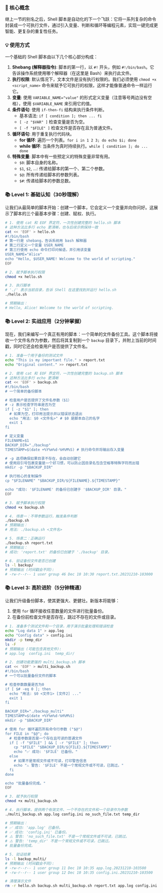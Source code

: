 ### 🎯 核心概念
继上一节的别名之后，Shell 脚本是自动化的下一个飞跃：它将一系列复杂的命令封装成一个可执行文件，通过引入变量、判断和循环等编程元素，实现一键完成更智能、更复杂的重复性任务。

### 💡 使用方式
一个基础的 Shell 脚本由以下几个核心部分构成：

1.  **Shebang (解释器指令)**: 脚本的第一行，以 `#!` 开头，例如 `#!/bin/bash`。它告诉操作系统使用哪个解释器（在这里是 Bash）来执行此文件。
2.  **执行权限**: 默认情况下，文本文件是没有执行权限的。我们必须使用 `chmod +x <script_name>` 命令来赋予它可执行的权限，这样才能像普通命令一样运行它。
3.  **变量**: 使用 `VARIABLE_NAME="value"` 的形式定义变量（注意等号两边没有空格），使用 `$VARIABLE_NAME` 来引用它的值。
4.  **条件语句**: 使用 `if-then-fi` 结构来执行条件判断。
    *   基本语法: `if [ condition ]; then ... fi`
    *   `[ -z "$VAR" ]` 检查变量是否为空。
    *   `[ -f "$FILE" ]` 检查文件是否存在且为普通文件。
5.  **循环语句**: 用于重复执行代码块。
    *   **for 循环**: 遍历一个列表。`for i in 1 2 3; do echo $i; done`
    *   **while 循环**: 当条件为真时持续执行。`while [ condition ]; do ... done`
6.  **特殊变量**: 脚本中有一些预定义的特殊变量非常有用。
    *   `$0`: 脚本自身的名称。
    *   `$1`, `$2`, ...: 传递给脚本的第一个、第二个参数。
    *   `$@`: 所有传递给脚本的参数列表。
    *   `$#`: 传递给脚本的参数总数。

### 📚 Level 1: 基础认知（30秒理解）
让我们从最简单的脚本开始：创建一个脚本，它会定义一个变量并向你问好。这展示了脚本的三个最基本步骤：创建、赋权、执行。

```bash
# 1. 使用 cat 和 EOF 界定符，一次性创建完整的 hello.sh 脚本
# 这种方法比多行 echo 更清晰，也与后续示例保持一致
cat << 'EOF' > hello.sh
#!/bin/bash
# 第一行是 shebang，告诉系统用 bash 解释器
# 第二行定义一个变量 USER_NAME
# 第三行使用 echo 命令打印问候语，并引用该变量
USER_NAME="Alice"
echo "Hello, $USER_NAME! Welcome to the world of scripting."
EOF

# 2. 赋予脚本执行权限
chmod +x hello.sh

# 3. 执行脚本
# './' 表示当前目录，告诉 Shell 在这里找到并运行 hello.sh
./hello.sh

# 预期输出：
# Hello, Alice! Welcome to the world of scripting.
```

### 📚 Level 2: 实战应用（2分钟掌握）
现在，我们来编写一个真正有用的脚本：一个简单的文件备份工具。这个脚本将接收一个文件名作为参数，然后将其复制到一个 `backup` 目录下，并附上当前的时间戳，同时它还会检查用户是否提供了文件名。

```bash
# 1. 准备一个用于备份的测试文件
echo "This is my important file." > report.txt
echo "Original content." >> report.txt

# 2. 使用 cat 和 EOF 界定符，一次性创建完整的 backup.sh 脚本
# 这种方法比多行 echo 更清晰
cat << 'EOF' > backup.sh
#!/bin/bash
# 一个简单的备份脚本

# 检查用户是否提供了文件名参数（$1）
# -z 表示检查字符串是否为空
if [ -z "$1" ]; then
  # 如果为空，打印用法提示并以错误状态退出
  echo "用法: $0 <文件名>" # $0 是脚本自己的名字
  exit 1
fi

# 定义变量
FILENAME=$1
BACKUP_DIR="./backup"
TIMESTAMP=$(date +%Y%m%d-%H%M%S) # 执行命令并将输出存入变量

# -p 选项确保如果目录不存在，会自动创建它
# 使用双引号包裹变量是一个好习惯，可以防止因目录名包含空格等特殊字符而出错
mkdir -p "$BACKUP_DIR"

# 执行核心的复制操作
cp "$FILENAME" "$BACKUP_DIR/${FILENAME}.${TIMESTAMP}"

echo "成功: '$FILENAME' 的备份已创建于 '$BACKUP_DIR' 目录。"
EOF

# 3. 赋予脚本执行权限
chmod +x backup.sh

# 4. 场景一：不带参数运行，触发条件判断
./backup.sh
# 预期输出：
# 用法: ./backup.sh <文件名>

# 5. 场景二：正确运行
./backup.sh report.txt
# 预期输出：
# 成功: 'report.txt' 的备份已创建于 './backup' 目录。

# 6. 验证备份文件是否已创建
ls -l backup/
# 预期输出 (时间戳会不同):
# -rw-r--r-- 1 user group 46 Dec 10 10:30 report.txt.20231210-103000
```

### 📚 Level 3: 高阶进阶（5分钟精通）
让我们升级备份脚本，使其更强大、更健壮。新版本将能够：
1.  使用 `for` 循环接收任意数量的文件进行批量备份。
2.  在备份前检查文件是否存在，跳过不存在的文件或目录。

```bash
# 1. 准备多个测试文件和一个目录，用于演示批量处理和错误检查
echo "Log data 1" > app.log
echo "Config data" > config.ini
mkdir -p temp_dir
ls -F
# 预期输出 (可能包含其他文件):
# app.log  config.ini  temp_dir/

# 2. 创建功能更强的 multi_backup.sh 脚本
cat << 'EOF' > multi_backup.sh
#!/bin/bash
# 一个可以批量备份文件的脚本

# 检查参数数量是否为0
if [ $# -eq 0 ]; then
  echo "用法: $0 <文件1> [文件2] ..."
  exit 1
fi

BACKUP_DIR="./backup_multi"
TIMESTAMP=$(date +%Y%m%d-%H%M%S)
mkdir -p "$BACKUP_DIR"

# 使用 for 循环遍历所有命令行参数 ("$@")
for FILE in "$@"; do
  # 检查参数是否是一个存在且可读的普通文件
  if [ -f "$FILE" ] && [ -r "$FILE" ]; then
    cp "$FILE" "$BACKUP_DIR/${FILE}.${TIMESTAMP}"
    echo "✅ 成功: '$FILE' 已备份。"
  else
    # 如果不是常规文件或不可读，打印警告信息
    echo "⚠️ 警告: '$FILE' 不是一个常规文件或不可读，已跳过。"
  fi
done

echo "批量备份完成。"
EOF

# 3. 赋予执行权限
chmod +x multi_backup.sh

# 4. 执行脚本，提供两个有效文件、一个不存在的文件和一个目录作为参数
./multi_backup.sh app.log config.ini no_such_file.txt temp_dir

# 预期输出：
# ✅ 成功: 'app.log' 已备份。
# ✅ 成功: 'config.ini' 已备份。
# ⚠️ 警告: 'no_such_file.txt' 不是一个常规文件或不可读，已跳过。
# ⚠️ 警告: 'temp_dir' 不是一个常规文件或不可读，已跳过。
# 批量备份完成。

# 5. 验证结果
ls -l backup_multi/
# 预期输出 (时间戳会不同):
# -rw-r--r-- 1 user group 11 Dec 10 10:35 app.log.20231210-103500
# -rw-r--r-- 1 user group 12 Dec 10 10:35 config.ini.20231210-103500

# 清理演示文件
rm -r hello.sh backup.sh multi_backup.sh report.txt app.log config.ini temp_dir backup backup_multi
```
